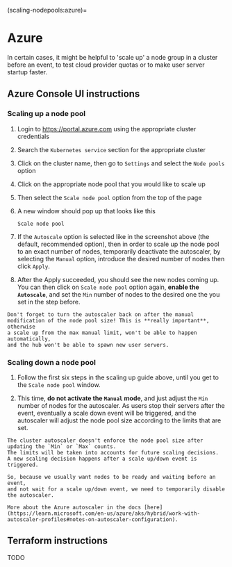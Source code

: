 (scaling-nodepools:azure)=
# Azure

In certain cases, it might be helpful to 'scale up'
a node group in a cluster before an event, to test cloud provider quotas or to make user
server startup faster.

## Azure Console UI instructions

### Scaling up a node pool

1. Login to https://portal.azure.com using the appropriate cluster credentials

1. Search the `Kubernetes service` section for the appropriate cluster

1. Click on the cluster name, then go to `Settings` and select the `Node pools` option

1. Click on the appropriate node pool that you would like to scale up

1. Then select the `Scale node pool` option from the top of the page

1. A new window should pop up that looks like this

    ```{figure} ../../images/azure-scale-node-pool-window.png
    Scale node pool
    ```

1. If the `Autoscale` option is selected like in the screenshot above (the default, recommended option),
   then in order to scale up the node pool to an exact number of nodes, temporarily deactivate the autoscaler,
   by selecting the `Manual` option, introduce the desired number of nodes then click `Apply`.

1. After the Apply succeeded, you should see the new nodes coming up.
   You can then click on `Scale node pool` option again, **enable the `Autoscale`**,
   and set the `Min` number of nodes to the desired one the you set in the step before.

```{warning}
Don't forget to turn the autoscaler back on after the manual
modification of the node pool size! This is **really important**, otherwise
a scale up from the max manual limit, won't be able to happen automatically,
and the hub won't be able to spawn new user servers.
```

### Scaling down a node pool

1. Follow the first six steps in the scaling up guide above, until you get to the `Scale node pool` window.

1. This time, **do not activate the `Manual` mode**,
   and just adjust the `Min` number of nodes for the autoscaler.
   As users stop their servers after the event, eventually a scale down event will be triggered,
   and the autoscaler will adjust the node pool size according to the limits that are set.

```{note}
The cluster autoscaler doesn't enforce the node pool size after updating the `Min` or `Max` counts.
The limits will be taken into accounts for future scaling decisions.
A new scaling decision happens after a scale up/down event is triggered.

So, because we usually want nodes to be ready and waiting before an event,
and not wait for a scale up/down event, we need to temporarily disable the autoscaler.

More about the Azure autoscaler in the docs [here](https://learn.microsoft.com/en-us/azure/aks/hybrid/work-with-autoscaler-profiles#notes-on-autoscaler-configuration).
```

## Terraform instructions

TODO